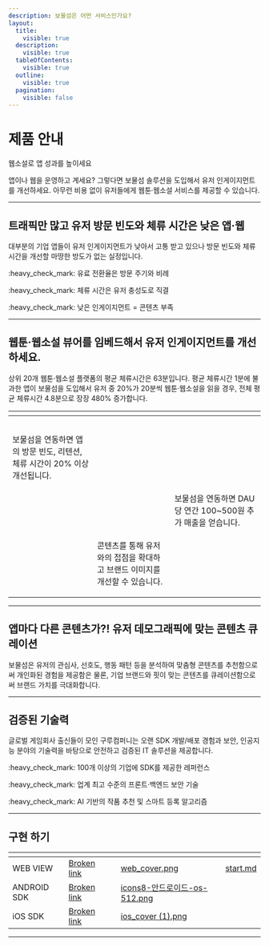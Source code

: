```yaml
---
description: 보물섬은 어떤 서비스인가요?
layout:
  title:
    visible: true
  description:
    visible: true
  tableOfContents:
    visible: true
  outline:
    visible: true
  pagination:
    visible: false
---
```


# 제품 안내

웹소설로 앱 성과를 높이세요

앱이나 웹을 운영하고 계세요? 그렇다면 보물섬 솔루션을 도입해서 유저 인게이지먼트를 개선하세요. 아무런 비용 없이 유저들에게 웹툰·웹소설 서비스를 제공할 수 있습니다.

***

## 트래픽만 많고 유저 방문 빈도와 체류 시간은 낮은 앱·웹

대부분의 기업 앱들이 유저 인게이지먼트가 낮아서 고통 받고 있으나 방문 빈도와 체류 시간을 개선할 마땅한 방도가 없는 실정입니다.

:heavy\_check\_mark: 유료 전환율은 방문 주기와 비례

:heavy\_check\_mark: 체류 시간은 유저 충성도로 직결

:heavy\_check\_mark: 낮은 인게이지먼트 = 콘텐츠 부족

***

## 웹툰·웹소설 뷰어를 임베드해서 유저 인게이지먼트를 개선하세요.

상위 20개 웹툰·웹소설 플랫폼의 평균 체류시간은 63분입니다. 평균 체류시간 1분에 불과한 앱이 보물섬을 도입해서 유저 중 20%가 20분씩 웹툰·웹소설을 읽을 경우, 전체 평균 체류시간 4.8분으로 장장 480% 증가합니다.

<table data-view="cards"><thead><tr><th></th><th></th><th></th></tr></thead><tbody><tr><td><p></p><p><img src="https://www.gurucompany.co.kr/wp-content/uploads/2024/06/engagement_up.png" alt="" data-size="original"><br></p><p>보물섬을 연동하면 앱의 방문 빈도, 리텐션, 체류 시간이 20% 이상 개선됩니다.</p></td><td></td><td></td></tr><tr><td><img src="https://www.gurucompany.co.kr/wp-content/uploads/2024/06/revenue_up.png" alt=""></td><td></td><td>보물섬을 연동하면 DAU당 연간 100~500원 추가 매출을 얻습니다.</td></tr><tr><td><img src="https://www.gurucompany.co.kr/wp-content/uploads/2024/06/loyalty_up.png" alt="" data-size="original"></td><td><p></p><p>콘텐츠를 통해 유저와의 접점을 확대하고 브랜드 이미지를 개선할 수 있습니다.</p></td><td></td></tr></tbody></table>

***

## 앱마다 다른 콘텐츠가?! 유저 데모그래픽에 맞는 콘텐츠 큐레이션

보물섬은 유저의 관심사, 선호도, 행동 패턴 등을 분석하여 맞춤형 콘텐츠를 추천함으로써 개인화된 경험을 제공함은 물론, 기업 브랜드와 핏이 맞는 콘텐츠를 큐레이션함으로써 브랜드 가치를 극대화합니다.

***

## 검증된 기술력

글로벌 게임회사 출신들이 모인 구루컴퍼니는 오랜 SDK 개발/배포 경험과 보안, 인공지능 분야의 기술력을 바탕으로 안전하고 검증된 IT 솔루션을 제공합니다.

:heavy\_check\_mark: 100개 이상의 기업에 SDK를 제공한 레퍼런스

:heavy\_check\_mark: 업계 최고 수준의 프론트·백엔드 보안 기술

:heavy\_check\_mark: AI 기반의 작품 추천 및 스마트 등록 알고리즘

***

## 구현 하기

<table data-view="cards"><thead><tr><th></th><th data-type="content-ref"></th><th data-type="files"></th><th data-hidden data-card-cover data-type="files"></th><th data-hidden data-card-target data-type="content-ref"></th></tr></thead><tbody><tr><td>WEB VIEW</td><td><a href="broken-reference">Broken link</a></td><td></td><td><a href=".gitbook/assets/web_cover.png">web_cover.png</a></td><td><a href="web/start.md">start.md</a></td></tr><tr><td>ANDROID SDK</td><td><a href="broken-reference">Broken link</a></td><td></td><td><a href=".gitbook/assets/icons8-안드로이드-os-512.png">icons8-안드로이드-os-512.png</a></td><td></td></tr><tr><td>iOS SDK</td><td><a href="broken-reference">Broken link</a></td><td></td><td><a href=".gitbook/assets/ios_cover (1).png">ios_cover (1).png</a></td><td></td></tr></tbody></table>

***
